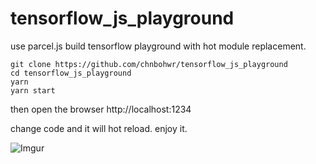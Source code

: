 # tensorflow_js_playground
use parcel.js build tensorflow playground with hot module replacement.

```shell
git clone https://github.com/chnbohwr/tensorflow_js_playground
cd tensorflow_js_playground
yarn
yarn start
```
then open the browser http://localhost:1234

change code and it will hot reload. enjoy it.

![Imgur](https://i.imgur.com/I0Ni9QE.gif)
